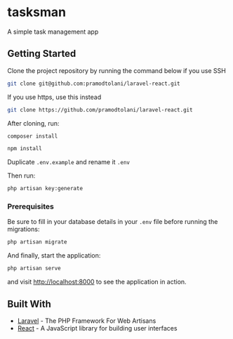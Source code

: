 # tasksman

A simple task management app

## Getting Started

Clone the project repository by running the command below if you use SSH

```bash
git clone git@github.com:pramodtolani/laravel-react.git
```

If you use https, use this instead

```bash
git clone https://github.com/pramodtolani/laravel-react.git
```

After cloning, run:

```bash
composer install
```

```bash
npm install
```

Duplicate `.env.example` and rename it `.env`

Then run:

```bash
php artisan key:generate
```

### Prerequisites

Be sure to fill in your database details in your `.env` file before running the migrations:

```bash
php artisan migrate
```

And finally, start the application:

```bash
php artisan serve
```

and visit [http://localhost:8000](http://localhost:8000) to see the application in action.

## Built With

* [Laravel](https://laravel.com) - The PHP Framework For Web Artisans
* [React](https://reactjs.org) - A JavaScript library for building user interfaces